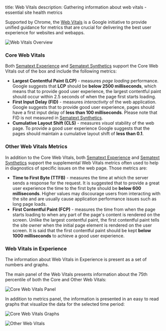 title: Web Vitals
description: Gathering information about web vitals - essential site health metrics

Supported by Chrome, the [Web Vitals](https://web.dev/vitals/) is a Google initiative to provide unified guidance for metrics that are crucial for delivering the best user experience for websites and webapps. 

<img
  class="content-modal-image"
  alt="Web Vitals Overview"
  src="../../images/experience/webvitals/webvitals.png"
  title="Web Vitals Overview"
/>

### Core Web Vitals

Both [Sematext Experience](/experience/) and [Sematext Synthetics](/synthetics/browser-monitor/#web-vitals) support the Core Web Vitals out of the box and include the following metrics:

 * **Largest Contentful Paint (LCP)** - measures *page loading* performance. Google suggests that **LCP** should be **below 2500 milliseconds**, which means that to provide good user experience, the largest contentful paint should occur within 2.5 seconds of when the page first starts loading.
 * **First Input Delay (FID)** - measures *interactivity* of the web application. Google suggests that to provide good user experience, pages should have a first input delay of **less than 100 milliseconds**. Please note that FID is not measured in [Sematext Synthetics](/synthetics/browser-monitor/#web-vitals).
 * **Cumulative Layout Shift (CLS)** - measures *visual* stability of the web page. To provide a good user experience Google suggests that the pages should maintain a cumulative layout shift of **less than 0.1**.

### Other Web Vitals Metrics

In addition to the Core Web Vitals, both [Sematext Experience](/experience/) and [Sematext Synthetics](/synthetics/browser-monitor/#web-vitals) support the supplemental Web Vitals metrics often used to help in diagnostics of specific issues on the web page. Those metrics are:

 * **Time to First Byte (TTFB)** - measures the time at which the server sends a response for the request. It is suggested that to provide a great user experience the time to the first byte should be **below 600 milliseconds**. Higher values may discourage users from interacting with the site and are usually cause application performance issues such as long page loads.
 * **First Contentful Paint (FCP)** - measures the time from when the page starts loading to when any part of the page's content is rendered on the screen. Unlike the largest contentful paint, the first contentful paint tells the site owner when the initial page element is rendered on the user screen. It is said that the first contentful paint should be kept **below 1000 milliseconds** to achieve a good user experience.

### Web Vitals in Experience

The information about Web Vitals in Experience is present as a set of numbers and graphs. 

The main panel of the Web Vitals presents information about the 75th percentile of both the Core and Other Web Vitals:  

<img
  class="content-modal-image"
  alt="Core Web Vitals Panel"
  src="../../images/experience/webvitals/webvitals_corepanel.png"
  title="Core Web Vitals Panel"
/>

In addition to metrics panel, the information is presented in an easy to read graphs that visualize the data for the selected time period:

<img
  class="content-modal-image"
  alt="Core Web Vitals Graphs"
  src="../../images/experience/webvitals/webvitals_coregraphs.png"
  title="Core Web Vitals Graphs"
/>

<img
  class="content-modal-image"
  alt="Other Web Vitals"
  src="../../images/experience/webvitals/webvitals_other.png"
  title="Other Web Vitals"
/>